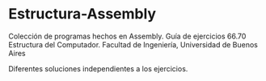 # Estructura-Assembly
Colección de programas hechos en Assembly. Guía de ejercicios 66.70 Estructura del Computador. Facultad de Ingeniería, Universidad de Buenos Aires

Diferentes soluciones independientes a los ejercicios.
